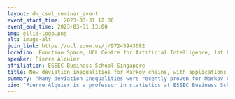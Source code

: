 ```yaml
---
layout: dm_csml_seminar_event
event_start_time: 2023-03-31 12:00
event_end_time: 2023-03-31 13:00
img: ellis-logo.png
alt: image-alt
join_link: https://ucl.zoom.us/j/97245943682
location: Function Space, UCL Centre for Artificial Intelligence, 1st Floor, 90 High Holborn, London WC1V 6BH
speaker: Pierre Alquier
affiliation: ESSEC Business School Singapore
title: New deviation inequalities for Markov chains, with applications to stochastic optimization and empirical risk minimization
summary: "Many deviation inequalities were recently proven for Markov chains based on martingale techniques. However, such inequalities rely strongly on the assumption that the chain is homogeneous and contractive. Such an assumption is not satisfied in many practical situations, a typical example being the iterates of SGD. In this paper, we extend these techniques to prove deviation inequalities for a class of non-homogeneous Markov chains. I will introduce these inequalities and then focus on two applications: empirical risk minimization for time series, and stochastic optimization. This is based on a joint work with Xiequan Fan (Tianjin University) and Paul Doukhan (Université de Cergy-Pontoise): https://eur01.safelinks.protection.outlook.com/?url=https%3A%2F%2Flinkinghub.elsevier.com%2Fretrieve%2Fpii%2FS0304414922001600&data=05%7C01%7Ca.schrab%40ucl.ac.uk%7C0fc21e02ae124d0a379408db2ec095d8%7C1faf88fea9984c5b93c9210a11d9a5c2%7C0%7C0%7C638155176905046570%7CUnknown%7CTWFpbGZsb3d8eyJWIjoiMC4wLjAwMDAiLCJQIjoiV2luMzIiLCJBTiI6Ik1haWwiLCJXVCI6Mn0%3D%7C3000%7C%7C%7C&sdata=w2GcEEYuHGtkj7wwnAVaXnt3NUR%2FLK6MfF%2F%2F9iP5ZtM%3D&reserved=0 (published version) https://arxiv.org/abs/2102.08685 (open-access version)"
bio: "Pierre Alquier is a professor in statistics at ESSEC Business School in the ASIA-PACIFIC Campus in Singapore. He was previously a researcher at RIKEN AIP in Tokyo. Previously, he held various academic positions in Europe, including Professor of Statistics at ENSAE Paris and Senior Lecturer in Statistics at UCD Dublin. He is currently a senior member of the PC for COLT 2023 and editor for the Journal of Machine Learning Research and Transactions on Machine Learning Research."
---
```

